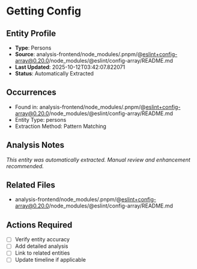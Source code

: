 # Getting Config

## Entity Profile
- **Type**: Persons
- **Source**: analysis-frontend/node_modules/.pnpm/@eslint+config-array@0.20.0/node_modules/@eslint/config-array/README.md
- **Last Updated**: 2025-10-12T03:42:07.822071
- **Status**: Automatically Extracted

## Occurrences
- Found in: analysis-frontend/node_modules/.pnpm/@eslint+config-array@0.20.0/node_modules/@eslint/config-array/README.md
- Entity Type: persons
- Extraction Method: Pattern Matching

## Analysis Notes
*This entity was automatically extracted. Manual review and enhancement recommended.*

## Related Files
- analysis-frontend/node_modules/.pnpm/@eslint+config-array@0.20.0/node_modules/@eslint/config-array/README.md

## Actions Required
- [ ] Verify entity accuracy
- [ ] Add detailed analysis
- [ ] Link to related entities
- [ ] Update timeline if applicable
